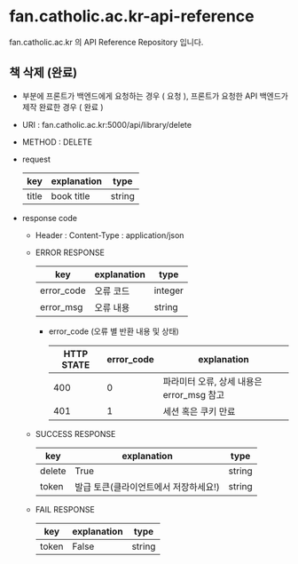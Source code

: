 # fan.catholic.ac.kr-api-reference
fan.catholic.ac.kr 의 API Reference Repository 입니다.

## 책 삭제 (완료)
-  부분에 프론트가 백엔드에게 요청하는 경우 ( 요청 ), 프론트가 요청한 API 백엔드가 제작 완료한 경우 ( 완료 )
- URI : fan.catholic.ac.kr:5000/api/library/delete
- METHOD : DELETE
- request

    | key | explanation | type |
    |--- |--- |--- |
    | title | book title | string |
    

- response code
    - Header :
        Content-Type : application/json
    - ERROR RESPONSE
    
        |    key   | explanation |   type  |
        | -------- | ----------- |-------- |
        |error_code| 오류 코드     | integer | 
        |error_msg | 오류 내용  | string  |
        
        - error_code (오류 별 반환 내용 및 상태)
        
            | HTTP STATE | error_code | explanation |
            |----------- | ---------- | ----------- |
            | 400 |0| 파라미터 오류, 상세 내용은 error_msg 참고 |
            | 401 |1| 세션 혹은 쿠키 만료 |

    
    - SUCCESS RESPONSE
    
        | key | explanation | type |
        |--- |--- |--- |
        | delete | True | string |
        | token | 발급 토큰(클라이언트에서 저장하세요!) | string |
        
    - FAIL RESPONSE
    
        | key | explanation | type |
        |--- |--- |--- |
        | token | False | string |
